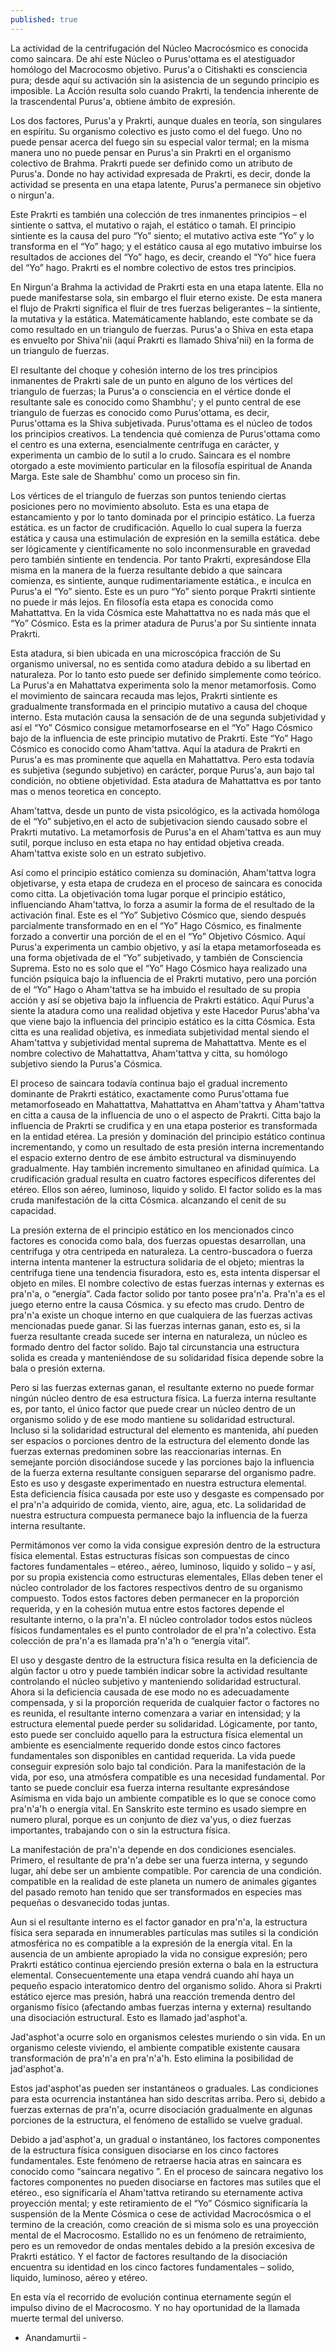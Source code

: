 ```yaml
---
published: true
---
```




La actividad de la centrifugación del Núcleo Macrocósmico es conocida como saincara. De ahí este Núcleo o Purus'ottama es el atestiguador homólogo del Macrocosmo objetivo. Purus'a o Citishakti es consciencia pura; desde aquí su activación sin la asistencia de un segundo principio es imposible. La  Acción resulta solo cuando Prakrti, la tendencia inherente de la trascendental Purus'a, obtiene ámbito de expresión.

Los dos factores, Purus'a y Prakrti, aunque duales en teoría, son singulares en espíritu. Su organismo colectivo es justo como el del fuego. Uno no puede pensar acerca del fuego sin su especial valor termal; en la misma manera uno no puede pensar en Purus'a sin Prakrti en el organismo colectivo de Brahma. Prakrti puede ser definido como un atributo de Purus'a. Donde no hay actividad expresada de Prakrti, es decir, donde la actividad se presenta en una etapa latente, Purus'a permanece sin objetivo o nirgun'a.

Este Prakrti es también una colección de tres inmanentes principios – el sintiente o sattva, el mutativo o rajah, el estático o tamah. El principio sintiente es la causa del puro “Yo” siento; el mutativo activa este “Yo” y lo transforma en el “Yo” hago; y el estático causa al ego mutativo imbuirse los resultados de acciones del “Yo” hago, es decir, creando el “Yo” hice fuera del “Yo” hago. Prakrti es el nombre colectivo de estos tres principios.

En Nirgun'a Brahma la actividad de Prakrti esta en una etapa latente. Ella no puede manifestarse sola, sin embargo el fluir eterno existe. De esta manera el flujo de Prakrti significa el fluir de tres fuerzas beligerantes – la sintiente, la mutativa y la estática. Matemáticamente hablando, este combate se da como resultado en un triangulo de fuerzas. Purus'a o Shiva en esta etapa es envuelto por Shiva'nii (aquí Prakrti es llamado Shiva'nii) en la forma de un triangulo de fuerzas.

El resultante del choque y cohesión interno de los tres principios inmanentes de Prakrti sale de un punto en alguno de los vértices del triangulo de fuerzas; la Purus'a o consciencia en el vértice donde el resultante sale es conocido como Shambhu'; y el punto central de ese triangulo de fuerzas es conocido como Purus'ottama, es decir,  Purus'ottama es la Shiva subjetivada. Purus'ottama es el núcleo de todos los principios creativos. La tendencia qué comienza de Purus'ottama como el centro es  una externa, esencialmente centrífuga en carácter, y experimenta un cambio de lo sutil a lo crudo. Saincara es el nombre otorgado a este movimiento particular en la filosofía espiritual de Ananda Marga. Este sale de Shambhu' como un proceso sin fin.

Los vértices de el triangulo de fuerzas son puntos teniendo ciertas posiciones pero no movimiento absoluto. Esta es una etapa de estancamiento y por lo tanto dominada por el principio estático. La fuerza estática. es un factor de crudificación. Aquello lo cual supera la fuerza estática y causa una estimulación de expresión en la semilla estática. debe ser lógicamente y científicamente no solo inconmensurable en gravedad pero también sintiente en tendencia. Por tanto Prakrti, expresándose Ella misma en la manera de la fuerza resultante debido a que saincara comienza, es sintiente, aunque rudimentariamente estática., e  inculca en Purus'a el “Yo” siento. Este es un puro “Yo” siento porque   Prakrti sintiente no puede ir más lejos. En filosofía esta etapa es conocida como Mahattattva. En la vida Cósmica este Mahattattva no es nada más que el “Yo” Cósmico. Esta es la primer atadura de Purus'a por Su sintiente innata Prakrti.

Esta atadura, si bien ubicada en una microscópica fracción de Su organismo universal, no es sentida como atadura debido a su libertad en naturaleza. Por lo tanto esto puede ser definido simplemente como  teórico. La Purus'a en Mahattatva experimenta solo la menor metamorfosis. Como el movimiento de saincara recauda mas lejos, Prakrti sintiente es gradualmente transformada en el principio mutativo a causa del choque interno. Esta mutación causa la sensación de de una segunda subjetividad y así el “Yo” Cósmico consigue metamorfosearse en el “Yo” Hago Cósmico bajo de la influencia de este principio mutativo de Prakrti. Este “Yo” Hago Cósmico es conocido como Aham'tattva. Aquí la atadura de Prakrti en Purus'a es mas prominente que aquella en Mahattattva. Pero esta todavía es subjetiva (segundo subjetivo) en carácter, porque Purus'a, aun bajo tal condición, no obtiene objetividad. Esta atadura de Mahattattva es por tanto mas o menos teoretica en concepto.

Aham'tattva, desde un punto de vista psicológico, es la activada homóloga de el “Yo” subjetivo,en el acto de subjetivacion siendo causado sobre el Prakrti mutativo. La metamorfosis de Purus'a en el Aham'tattva es aun muy sutil, porque incluso en esta etapa no hay entidad objetiva creada. Aham'tattva existe solo en un estrato subjetivo.

Así como el principio estático comienza su dominación, Aham'tattva logra objetivarse, y esta etapa de crudeza en el proceso de saincara es conocida como citta. La objetivación toma lugar porque el principio estático, influenciando Aham'tattva, lo forza a asumir la forma de el resultado de la activación final. Este es el “Yo” Subjetivo Cósmico que, siendo después parcialmente transformado en en el “Yo” Hago Cósmico, es finalmente forzado a convertir una porción de el en el “Yo” Objetivo Cósmico. Aquí Purus'a experimenta un cambio objetivo, y así la etapa metamorfoseada es una forma objetivada de el “Yo” subjetivado, y también de Consciencia Suprema. Esto no es solo que el “Yo” Hago Cósmico haya realizado una función psíquica bajo la influencia de el Prakrti mutativo, pero una porción de el “Yo” Hago o Aham'tattva  se ha imbuido el resultado de su propia acción y así se objetiva bajo la influencia de Prakrti estático. Aquí Purus'a siente la atadura como una realidad objetiva y este Hacedor Purus'abha'va  que viene bajo la influencia del principio estático es la citta Cósmica. Esta citta es una realidad objetiva, es inmediata subjetividad mental siendo el Aham'tattva y subjetividad mental suprema de Mahattattva. Mente es el nombre colectivo de Mahattattva, Aham'tattva y citta, su homólogo subjetivo siendo la Purus'a Cósmica.

El proceso de saincara todavía continua bajo el gradual incremento dominante de Prakrti estático, exactamente como Purus'ottama fue metamorfoseado en Mahattattva, Mahattattva en Aham'tattva y Aham'tattva en citta a causa de la influencia de uno o el aspecto de Prakrti. Citta bajo la influencia de Prakrti se crudifica y en una etapa posterior es transformada en la entidad etérea. La presión y dominación del principio estático continua incrementando, y como un resultado de esta presión interna incrementando el espacio externo dentro de ese ámbito estructural va disminuyendo gradualmente. Hay también incremento simultaneo en afinidad química. La crudificación gradual resulta en cuatro factores específicos diferentes del etéreo. Ellos son aéreo, luminoso, liquido y solido. El factor solido es la mas cruda manifestación de la citta Cósmica. alcanzando el cenit de su capacidad.

La presión externa de el principio estático en los mencionados cinco factores es conocida como bala, dos fuerzas opuestas  desarrollan, una centrifuga y otra centripeda en naturaleza. La centro-buscadora o fuerza interna intenta mantener la estructura solidaria de el objeto; mientras la centrifuga tiene una tendencia fisuradora, esto es, esta intenta dispersar el objeto en miles. El nombre colectivo de estas fuerzas internas y externas es pra'n'a, o “energía”. Cada factor solido por tanto posee pra'n'a. Pra'n'a es el juego eterno entre la causa Cósmica. y su efecto mas crudo. Dentro de pra'n'a existe un choque interno en que cualquiera de las fuerzas activas mencionadas puede ganar. Si las fuerzas internas ganan, esto es, si la fuerza resultante creada sucede ser interna en naturaleza, un núcleo es formado dentro del factor solido. Bajo tal circunstancia una estructura solida es creada y manteniéndose de su solidaridad física depende sobre la bala o presión externa.

Pero si las fuerzas externas ganan, el resultante externo no puede formar ningún núcleo dentro de esa estructura física. La fuerza interna resultante es, por tanto, el único factor que puede crear un núcleo dentro de un organismo solido y de ese modo mantiene su solidaridad estructural. Incluso si la solidaridad estructural del elemento es mantenida, ahí pueden ser espacios o porciones dentro de la estructura del elemento donde las fuerzas externas predominen sobre las reaccionarias internas. En semejante porción disociándose sucede y las porciones bajo la influencia de la fuerza externa resultante  consiguen separarse del organismo padre. Esto es uso y desgaste experimentado en nuestra estructura elemental. Esta deficiencia física causada por este uso y desgaste es compensado por el  pra'n'a adquirido de comida, viento, aire, agua, etc. La solidaridad de nuestra estructura compuesta permanece bajo la influencia de la fuerza interna resultante.

Permitámonos ver como la vida consigue expresión dentro de la estructura física elemental. Estas estructuras físicas son compuestas de cinco factores fundamentales – etéreo., aéreo, luminoso, liquido y solido – y así, por su propia existencia como estructuras elementales, Ellas deben tener el núcleo controlador de los factores respectivos dentro de su organismo compuesto. Todos estos factores deben permanecer en la proporción requerida, y en la cohesión mutua entre estos factores depende el resultante interno, o la pra'n'a. El núcleo controlador todos estos núcleos físicos fundamentales es el punto controlador de el pra'n'a colectivo. Esta colección de pra'n'a es llamada pra'n'a'h o “energía vital”.

El uso y desgaste dentro de la estructura física resulta en la deficiencia de algún factor u otro y puede también indicar sobre la actividad resultante controlando el núcleo subjetivo y manteniendo solidaridad estructural. Ahora si la deficiencia causada de ese modo no es adecuadamente compensada, y si la proporción requerida de cualquier factor o factores no es reunida, el resultante interno comenzara a variar en intensidad; y la estructura elemental puede perder su solidaridad. Lógicamente, por tanto, esto puede ser concluido aquello para la estructura física elemental un ambiente es esencialmente requerido donde estos cinco factores fundamentales son disponibles en cantidad requerida. La vida puede conseguir expresión solo bajo tal condición. Para la manifestación de la vida, por eso, una atmósfera compatible es una necesidad fundamental. Por tanto se puede concluir esa fuerza interna resultante expresándose Asímisma en vida bajo un ambiente compatible es lo que se conoce como pra'n'a'h o energía vital. En Sanskrito este termino es usado siempre en numero plural, porque es un conjunto de diez va'yus, o diez fuerzas importantes, trabajando con o sin la estructura física.

La manifestación de pra'n'a depende en dos condiciones esenciales. Primero, el resultante de pra'n'a debe ser una fuerza interna, y segundo lugar, ahí debe ser un ambiente compatible. Por carencia de una condición. compatible en la realidad de este planeta un numero de animales gigantes del pasado remoto han tenido que ser transformados en especies mas pequeñas o desvanecido todas juntas.

Aun si el resultante interno es el factor ganador en pra'n'a, la estructura física sera separada en innumerables partículas mas sutiles si la condición atmosférica no es compatible a la expresión de la energía vital. En la ausencia de un ambiente apropiado la vida no consigue expresión; pero Prakrti estático continua ejerciendo presión externa o bala en la estructura elemental. Consecuentemente una etapa vendrá cuando ahí haya un pequeño espacio interatomico dentro del organismo solido. Ahora si Prakrti estático ejerce mas presión, habrá una reacción tremenda dentro del organismo físico (afectando ambas fuerzas interna y externa) resultando una disociación estructural. Esto es llamado jad'asphot'a.

Jad'asphot'a ocurre solo en organismos celestes muriendo o sin vida. En un organismo celeste viviendo, el ambiente compatible existente causara transformación de pra'n'a en pra'n'a'h. Esto elimina la posibilidad de jad'asphot'a.

Estos jad'asphot'as pueden ser instantáneos o graduales. Las condiciones para esta ocurrencia instantánea han sido descritas arriba. Pero si, debido a fuerzas externas de pra'n'a, ocurre disociación gradualmente en algunas porciones de la estructura, el fenómeno de estallido se vuelve gradual.

Debido a  jad'asphot'a, un gradual o instantáneo, los factores componentes de la estructura física consiguen disociarse en los cinco factores fundamentales. Este fenómeno de retraerse hacia atras en saincara es conocido como “saincara negativo ”. En el proceso de saincara negativo los factores componentes no pueden disociarse en factores mas sutiles que el etéreo., eso significaría el Aham'tattva retirando su eternamente activa proyección mental; y este retiramiento de el “Yo” Cósmico significaría la suspensión de la Mente Cósmica o cese de actividad Macrocósmica o el termino de la creación, como creación de si misma solo es una proyección mental de el Macrocosmo. Estallido no es un fenómeno de retraimiento, pero es un removedor de ondas mentales debido a la presión excesiva de Prakrti estático. Y el factor de factores resultando de la disociación encuentra su identidad en los cinco factores fundamentales – solido, liquido, luminoso, aéreo y etéreo.

En esta vía el recorrido de evolución continua eternamente según el impulso divino de el Macrocosmo. Y no hay oportunidad de la llamada muerte termal del universo.

- Anandamurtii -
